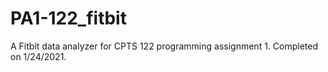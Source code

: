 # PA1-122_fitbit
A Fitbit data analyzer for CPTS 122 programming assignment 1. Completed on 1/24/2021.
